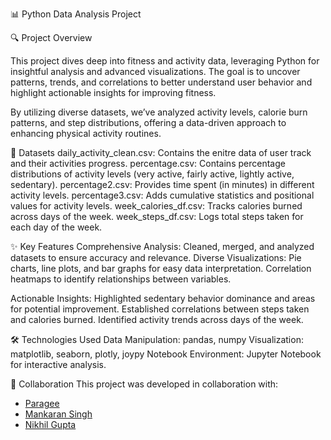 📊 Python Data Analysis Project

🔍 Project Overview

This project dives deep into fitness and activity data, leveraging Python for insightful analysis and advanced visualizations. The goal is to uncover patterns, trends, and correlations to better understand user behavior and highlight actionable insights for improving fitness.

By utilizing diverse datasets, we’ve analyzed activity levels, calorie burn patterns, and step distributions, offering a data-driven approach to enhancing physical activity routines.

📂 Datasets daily_activity_clean.csv: Contains the enitre data of user track and their activities progress. percentage.csv: Contains percentage distributions of activity levels (very active, fairly active, lightly active, sedentary). percentage2.csv: Provides time spent (in minutes) in different activity levels. percentage3.csv: Adds cumulative statistics and positional values for activity levels. week_calories_df.csv: Tracks calories burned across days of the week. week_steps_df.csv: Logs total steps taken for each day of the week.

✨ Key Features Comprehensive Analysis: Cleaned, merged, and analyzed datasets to ensure accuracy and relevance. Diverse Visualizations: Pie charts, line plots, and bar graphs for easy data interpretation. Correlation heatmaps to identify relationships between variables.

Actionable Insights: Highlighted sedentary behavior dominance and areas for potential improvement. Established correlations between steps taken and calories burned. Identified activity trends across days of the week.

🛠 Technologies Used Data Manipulation: pandas, numpy Visualization: matplotlib, seaborn, plotly, joypy Notebook Environment: Jupyter Notebook for interactive analysis.

👥 Collaboration This project was developed in collaboration with:
- [Paragee](https://github.com/paragee-bits)  
- [Mankaran Singh](https://github.com/mankaransingh321)  
- [Nikhil Gupta](https://github.com/nikhil-gupta09)
